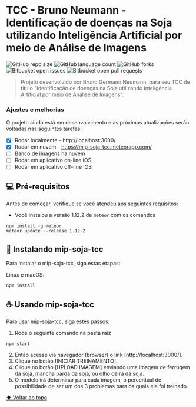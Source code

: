 # TCC - Bruno Neumann - Identificação de doenças na Soja utilizando Inteligência Artificial por meio de Análise de Imagens

<!---Esses são exemplos. Veja https://shields.io para outras pessoas ou para personalizar este conjunto de escudos. Você pode querer incluir dependências, status do projeto e informações de licença aqui--->

![GitHub repo size](https://img.shields.io/github/repo-size/iuricode/README-template?style=for-the-badge)
![GitHub language count](https://img.shields.io/github/languages/count/iuricode/README-template?style=for-the-badge)
![GitHub forks](https://img.shields.io/github/forks/iuricode/README-template?style=for-the-badge)
![Bitbucket open issues](https://img.shields.io/bitbucket/issues/iuricode/README-template?style=for-the-badge)
![Bitbucket open pull requests](https://img.shields.io/bitbucket/pr-raw/iuricode/README-template?style=for-the-badge)

<!--img src="exemplo-image.png" alt="exemplo imagem"-->

> Projeto desenvolvido por Bruno Germano Neumann, para seu TCC de título "Identificação de doenças na Soja utilizando Inteligência Artificial por meio de Análise de Imagens".

### Ajustes e melhorias

O projeto ainda está em desenvolvimento e as próximas atualizações serão voltadas nas seguintes tarefas:

- [x] Rodar localmente - http://localhost:3000/
- [x] Rodar em nuvem - https://mip-soja-tcc.meteorapp.com/
- [ ] Banco de imagens na nuvem
- [ ] Rodar em aplicativo on-line iOS
- [ ] Rodar em aplicativo off-line iOS

## 💻 Pré-requisitos

Antes de começar, verifique se você atendeu aos seguintes requisitos:
<!---Estes são apenas requisitos de exemplo. Adicionar, duplicar ou remover conforme necessário--->
* Você instalou a versão 1.12.2 de `meteor` com os comandos
```
npm install -g meteor
meteor update --release 1.12.2
```

## 🚀 Instalando mip-soja-tcc

Para instalar o mip-soja-tcc, siga estas etapas:

Linux e macOS:
```
npm install
```

## ☕ Usando mip-soja-tcc

Para usar mip-soja-tcc, siga estes passos:
1. Rode o seguinte comando na pasta raiz
```
npm start
```
2. Então acesse via navegador (browser) o link [http://localhost:3000/].
3. Clique no botão [INICIAR TREINAMENTO].
4. Clique no botão [UPLOAD IMAGEM] enviando uma imagem de ferrugem da soja, mancha parda da soja, ou olho de rã da soja.
5. O modelo irá determinar para cada imagem, o percentual de possibilidade de ser um dos 3 problemas para os quais ele foi treinado.

[⬆ Voltar ao topo](#nome-do-projeto)<br>

